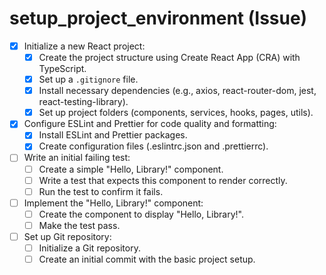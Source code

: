 # setup_project_environment (Issue)

- [x] Initialize a new React project:
  - [x] Create the project structure using Create React App (CRA) with TypeScript.
  - [x] Set up a `.gitignore` file.
  - [x] Install necessary dependencies (e.g., axios, react-router-dom, jest, react-testing-library).
  - [x] Set up project folders (components, services, hooks, pages, utils).
- [x] Configure ESLint and Prettier for code quality and formatting:
  - [x] Install ESLint and Prettier packages.
  - [x] Create configuration files (.eslintrc.json and .prettierrc).
- [ ] Write an initial failing test:
  - [ ] Create a simple "Hello, Library!" component.
  - [ ] Write a test that expects this component to render correctly.
  - [ ] Run the test to confirm it fails.
- [ ] Implement the "Hello, Library!" component:
  - [ ] Create the component to display "Hello, Library!".
  - [ ] Make the test pass.
- [ ] Set up Git repository:
  - [ ] Initialize a Git repository.
  - [ ] Create an initial commit with the basic project setup.
